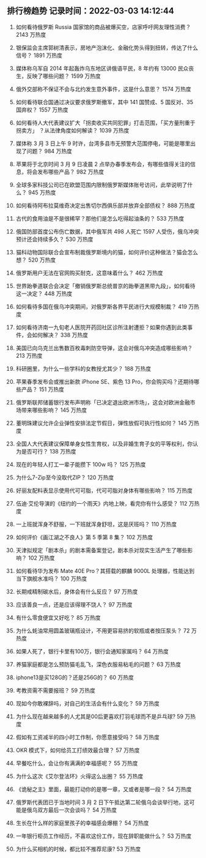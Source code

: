 
## 排行榜趋势 记录时间：2022-03-03 14:12:44
  
  1. 如何看待俄罗斯 Russia 国家馆的商品被爆买空，店家呼吁网友理性消费？ 2143 万热度
    
  2. 银保监会主席郭树清表示，房地产泡沫化、金融化势头得到扭转，传达了什么信号？ 1891 万热度
    
  3. 媒体称乌军自 2014 年起轰炸乌东地区讲俄语平民，8 年约有 13000 民众丧生，反映了哪些问题？ 1599 万热度
    
  4. 俄外交部称不保证不会与北约发生意外事件，这是什么意思？ 1574 万热度
    
  5. 如何看待联合国通过决议要求俄罗斯撤军，其中 141 国赞成、5 国反对、35 国弃权？ 1557 万热度
    
  6. 如何看待人大代表建议扩大「拐卖收买共同犯罪」打击范围，「买方量刑重于拐卖方」 ？从法律角度如何解读？ 1039 万热度
    
  7. 媒体称 3 月 3 日上午 9 时许，台湾多县市无预警大范围停电，可能是哪里出现了问题？ 984 万热度
    
  8. 苹果将于北京时间 3 月 9 日凌晨 2 点举办春季发布会，有哪些值得关注的信息，将会发布哪些产品？ 982 万热度
    
  9. 全球多家科技公司已在欧盟范围内限制俄罗斯媒体账号访问，此举说明了什么？ 945 万热度
    
  10. 如何看待阿布拉莫维奇决定出售切尔西俱乐部并放弃全部债权？ 888 万热度
    
  11. 古代的食用油是不是很稀罕？那他们是怎么吃得起油条的？ 533 万热度
    
  12. 俄国防部首度公布伤亡数据，其中俄军共 498 人死亡 1597 人受伤，俄乌冲突预计还会持续多久？ 530 万热度
    
  13. 猫科动物国际联合会宣布制裁俄罗斯境内的猫，如何评价这种做法？猫会怎么想？ 520 万热度
    
  14. 俄罗斯用户无法在官网购买耐克，这意味着什么？ 462 万热度
    
  15. 世界跆拳道联合会决定「撤销俄罗斯总统普京的跆拳道黑带九段」，如何看待这一决定？ 448 万热度
    
  16. 如何看待多国在俄乌冲突期间，对俄罗斯各界平民进行大规模制裁？ 419 万热度
    
  17. 如何看待济南一九旬老人医院开药回社区诊所注射遭拒？如果你遇到此类事件，会如何解决？ 338 万热度
    
  18. 美国已向乌克兰出售数百枚毒刺防空导弹，这会对俄乌冲突造成哪些影响？ 213 万热度
    
  19. 科研圈里，为什么一些学科的女教授尤其少？ 188 万热度
    
  20. 苹果春季发布会或推出新款 iPhone SE、紫色 13 Pro，你会购买吗？还期待哪些产品？ 151 万热度
    
  21. 俄罗斯联邦储蓄银行发布声明称「已决定退出欧洲市场」，这会对欧洲金融市场带来哪些影响？ 145 万热度
    
  22. 董明珠建议允许企业弹性安排法定节假日，弹性放假可执行性如何？ 145 万热度
    
  23. 全国人大代表建议保障单身女性生育权，以及非婚生育子女的平等权利，你认为是否可行？ 138 万热度
    
  24. 现在的年轻人打工一辈子能攒下 100w 吗？ 125 万热度
    
  25. 为什么7-Zip至今没取代ZIP？ 120 万热度
    
  26. 好丽友配料表显示使用代可可脂，代可可脂对身体有哪些影响？ 115 万热度
    
  27. 伍迪·艾伦导演的《纽约的一个雨天》内地上映，看完你有什么感受？ 112 万热度
    
  28. 一上班就浑身不舒服，一下班就浑身舒坦，这是厌班吗？ 110 万热度
    
  29. 如何评价《画江湖之不良人》第 5 季第 8 集？ 102 万热度
    
  30. 天津拟规定「剧本杀」的剧本需备案登记，剧本杀对现实生活产生了哪些影响？ 102 万热度
    
  31. 如何看待华为发布 Mate 40E Pro？其搭载的麒麟 9000L 处理器，性能达到当下旗舰水准吗？ 100 万热度
    
  32. 长期戒精制碳水后，身体会有什么反应？ 97 万热度
    
  33. 应该善良一点，还是应该得理不饶人？ 97 万热度
    
  34. 有什么零食便宜又好吃？ 85 万热度
    
  35. 为什么蚝油常用圆盖玻璃瓶设计，不用更容易挤的软瓶或者按压泵头？ 72 万热度
    
  36. 如果人死了，银行卡里有100万，银行会通知家属吗？ 64 万热度
    
  37. 养猫家庭都是怎么预防猫毛乱飞，深色衣服易粘毛的问题？ 63 万热度
    
  38. iphone13是买128G的？还是256G的？ 60 万热度
    
  39. 考教资需不需要报班？ 59 万热度
    
  40. 现如今你敢裸辞吗，对自己的生活会有什么变化？ 59 万热度
    
  41. 为什么现在越来越多的人尤其是00后更喜欢打羽毛球而不是乒乓球? 59 万热度
    
  42. 假如有工资减半的四小时工作制，你愿意接受吗？ 58 万热度
    
  43. OKR 模式下，如何给员工打绩效最合理？ 57 万热度
    
  44. 早餐吃什么，会让你有满满的幸福感呢？ 55 万热度
    
  45. 为什么这次《艾尔登法环》火得这么出圈？ 55 万热度
    
  46. 《诡秘之主》里面，最能打动你的是哪一章，又或者是哪一段？ 54 万热度
    
  47. 俄罗斯代表团已于当地时间 3 月 2 日下午抵达第二轮俄乌会谈举行地，这可能是俄乌双方最后一次会谈吗？ 54 万热度
    
  48. 生长在什么样的家庭里孩子的幸福感会爆棚？ 54 万热度
    
  49. 一年银行柜员工作经历，不喜欢这份工作，现在辞职能做什么？ 53 万热度
    
  50. 为什么买相机的时候，都比较不推荐尼康? 53 万热度
    